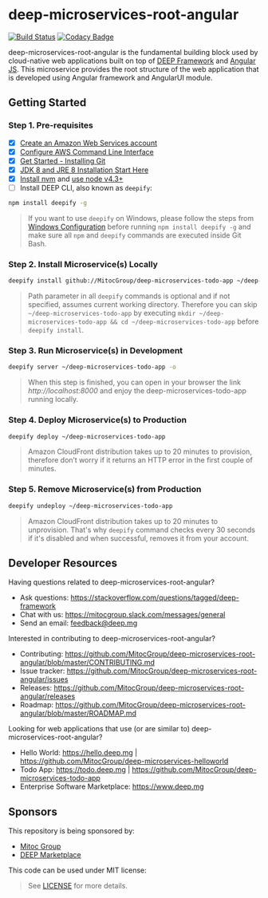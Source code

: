 deep-microservices-root-angular
===============================

[![Build Status](https://travis-ci.org/MitocGroup/deep-microservices-root-angular.svg?branch=master)](https://travis-ci.org/MitocGroup/deep-microservices-root-angular)
[![Codacy Badge](https://api.codacy.com/project/badge/coverage/ef7c8d169940408dbeb10c634c8b4259)](https://www.codacy.com/app/MitocGroup/deep-microservices-root-angular)

deep-microservices-root-angular is the fundamental building block used by cloud-native web applications
built on top of [DEEP Framework](https://github.com/MitocGroup/deep-framework) and
[Angular JS](https://angularjs.org). This microservice provides the root structure of the web application 
that is developed using Angular framework and AngularUI module.


## Getting Started

### Step 1. Pre-requisites

- [x] [Create an Amazon Web Services account](https://www.youtube.com/watch?v=WviHsoz8yHk)
- [x] [Configure AWS Command Line Interface](https://docs.aws.amazon.com/cli/latest/userguide/cli-chap-getting-started.html)
- [x] [Get Started - Installing Git](https://git-scm.com/book/en/v2/Getting-Started-Installing-Git)
- [x] [JDK 8 and JRE 8 Installation Start Here](https://docs.oracle.com/javase/8/docs/technotes/guides/install/install_overview.html)
- [x] [Install nvm](https://github.com/creationix/nvm#install-script) and [use node v4.3+](https://github.com/creationix/nvm#usage)
- [ ] Install DEEP CLI, also known as `deepify`:

```bash
npm install deepify -g
```

> If you want to use `deepify` on Windows, please follow the steps from
[Windows Configuration](https://github.com/MitocGroup/deep-framework/blob/master/docs/windows.md)
before running `npm install deepify -g` and make sure all `npm` and `deepify` commands are executed
inside Git Bash.

### Step 2. Install Microservice(s) Locally

```bash
deepify install github://MitocGroup/deep-microservices-todo-app ~/deep-microservices-todo-app
```

> Path parameter in all `deepify` commands is optional and if not specified, assumes current
working directory. Therefore you can skip `~/deep-microservices-todo-app` by executing
`mkdir ~/deep-microservices-todo-app && cd ~/deep-microservices-todo-app` before `deepify install`.

### Step 3. Run Microservice(s) in Development

```bash
deepify server ~/deep-microservices-todo-app -o
```

> When this step is finished, you can open in your browser the link *http://localhost:8000*
and enjoy the deep-microservices-todo-app running locally.

### Step 4. Deploy Microservice(s) to Production

```bash
deepify deploy ~/deep-microservices-todo-app
```

> Amazon CloudFront distribution takes up to 20 minutes to provision, therefore don’t worry
if it returns an HTTP error in the first couple of minutes.

### Step 5. Remove Microservice(s) from Production

```bash
deepify undeploy ~/deep-microservices-todo-app
```

> Amazon CloudFront distribution takes up to 20 minutes to unprovision. That's why `deepify`
command checks every 30 seconds if it's disabled and when successful, removes it from your account.


## Developer Resources

Having questions related to deep-microservices-root-angular?

- Ask questions: https://stackoverflow.com/questions/tagged/deep-framework
- Chat with us: https://mitocgroup.slack.com/messages/general
- Send an email: feedback@deep.mg

Interested in contributing to deep-microservices-root-angular?

- Contributing: https://github.com/MitocGroup/deep-microservices-root-angular/blob/master/CONTRIBUTING.md
- Issue tracker: https://github.com/MitocGroup/deep-microservices-root-angular/issues
- Releases: https://github.com/MitocGroup/deep-microservices-root-angular/releases
- Roadmap: https://github.com/MitocGroup/deep-microservices-root-angular/blob/master/ROADMAP.md

Looking for web applications that use (or are similar to) deep-microservices-root-angular?

- Hello World: https://hello.deep.mg | https://github.com/MitocGroup/deep-microservices-helloworld
- Todo App: https://todo.deep.mg | https://github.com/MitocGroup/deep-microservices-todo-app
- Enterprise Software Marketplace: https://www.deep.mg


## Sponsors

This repository is being sponsored by:
- [Mitoc Group](https://www.mitocgroup.com)
- [DEEP Marketplace](https://www.deep.mg)

This code can be used under MIT license:
> See [LICENSE](https://github.com/MitocGroup/deep-microservices-root-angular/blob/master/LICENSE) for more details.
